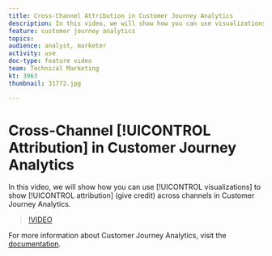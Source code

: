 ```yaml
---
title: Cross-Channel Attribution in Customer Journey Analytics
description: In this video, we will show how you can use visualizations to show attribution (give credit) across channels in Customer Journey Analytics.
feature: customer journey analytics
topics: 
audience: analyst, marketer
activity: use
doc-type: feature video
team: Technical Marketing
kt: 3963
thumbnail: 31772.jpg

---
```


# Cross-Channel [!UICONTROL Attribution] in Customer Journey Analytics

In this video, we will show how you can use [!UICONTROL visualizations] to show [!UICONTROL attribution] (give credit) across channels in Customer Journey Analytics.

>[!VIDEO](https://video.tv.adobe.com/v/31772/?quality=12)

For more information about Customer Journey Analytics, visit the [documentation](https://docs.adobe.com/content/help/en/analytics-platform/using/cja-landing.html).
